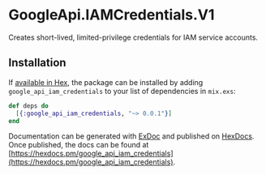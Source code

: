 # GoogleApi.IAMCredentials.V1

Creates short-lived, limited-privilege credentials for IAM service accounts.

## Installation

If [available in Hex](https://hex.pm/docs/publish), the package can be installed
by adding `google_api_iam_credentials` to your list of dependencies in `mix.exs`:

```elixir
def deps do
  [{:google_api_iam_credentials, "~> 0.0.1"}]
end
```

Documentation can be generated with [ExDoc](https://github.com/elixir-lang/ex_doc)
and published on [HexDocs](https://hexdocs.pm). Once published, the docs can
be found at [https://hexdocs.pm/google_api_iam_credentials](https://hexdocs.pm/google_api_iam_credentials).
